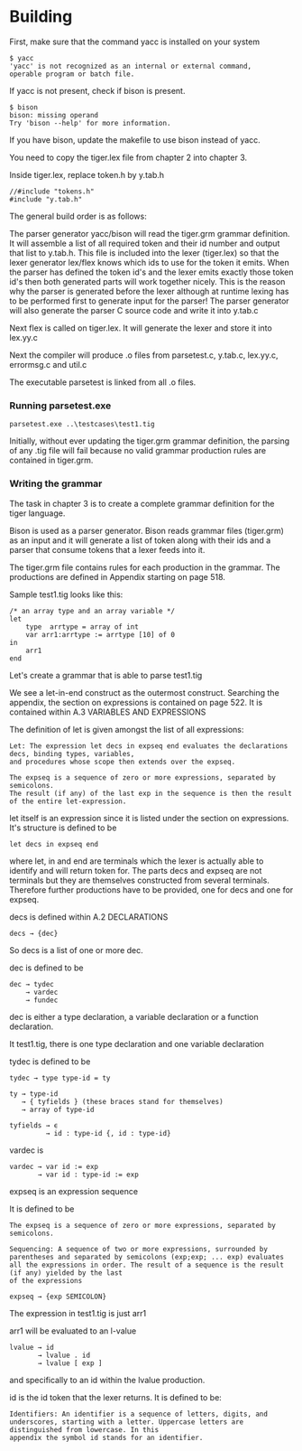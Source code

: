 # Building

First, make sure that the command yacc is installed on your system

```
$ yacc
'yacc' is not recognized as an internal or external command,
operable program or batch file.
```

If yacc is not present, check if bison is present.

```
$ bison
bison: missing operand
Try 'bison --help' for more information.
```

If you have bison, update the makefile to use bison instead of yacc.

You need to copy the tiger.lex file from chapter 2 into chapter 3.

Inside tiger.lex, replace token.h by y.tab.h

```
//#include "tokens.h"
#include "y.tab.h"
```

The general build order is as follows:

The parser generator yacc/bison will read the tiger.grm grammar definition.
It will assemble a list of all required token and their id number and output that list to y.tab.h.
This file is included into the lexer (tiger.lex) so that the lexer generator lex/flex knows which
ids to use for the token it emits. When the parser has defined the token id's and the lexer emits
exactly those token id's then both generated parts will work together nicely. This is the reason why
the parser is generated before the lexer although at runtime lexing has to be performed first to 
generate input for the parser!
The parser generator will also generate the parser C source code and write it into y.tab.c

Next flex is called on tiger.lex.
It will generate the lexer and store it into lex.yy.c

Next the compiler will produce .o files from parsetest.c, y.tab.c, lex.yy.c, errormsg.c and util.c

The executable parsetest is linked from all .o files.

### Running parsetest.exe

```
parsetest.exe ..\testcases\test1.tig
```

Initially, without ever updating the tiger.grm grammar definition, the parsing of any .tig file
will fail because no valid grammar production rules are contained in tiger.grm.

### Writing the grammar

The task in chapter 3 is to create a complete grammar definition for the tiger language.

Bison is used as a parser generator. Bison reads grammar files (tiger.grm) as an input and it
will generate a list of token along with their ids and a parser that consume tokens that a lexer
feeds into it.

The tiger.grm file contains rules for each production in the grammar.
The productions are defined in Appendix starting on page 518.

Sample test1.tig looks like this:

```
/* an array type and an array variable */
let
	type  arrtype = array of int
	var arr1:arrtype := arrtype [10] of 0
in
	arr1
end
```

Let's create a grammar that is able to parse test1.tig

We see a let-in-end construct as the outermost construct.
Searching the appendix, the section on expressions is contained on page 522.
It is contained within A.3 VARIABLES AND EXPRESSIONS

The definition of let is given amongst the list of all expressions:

```
Let: The expression let decs in expseq end evaluates the declarations decs, binding types, variables, 
and procedures whose scope then extends over the expseq. 

The expseq is a sequence of zero or more expressions, separated by semicolons. 
The result (if any) of the last exp in the sequence is then the result of the entire let-expression.
```

let itself is an expression since it is listed under the section on expressions.
It's structure is defined to be 

```
let decs in expseq end
```
where let, in and end are terminals which the lexer is actually able to identify and will return token for.
The parts decs and expseq are not terminals but they are themselves constructed from several terminals.
Therefore further productions have to be provided, one for decs and one for expseq.

decs is defined within A.2 DECLARATIONS

```
decs → {dec}
```

So decs is a list of one or more dec.

dec is defined to be

```
dec → tydec
    → vardec
    → fundec
```

dec is either a type declaration, a variable declaration or a function declaration.

It test1.tig, there is one type declaration and one variable declaration

tydec is defined to be 

```
tydec → type type-id = ty

ty → type-id
   → { tyfields } (these braces stand for themselves)
   → array of type-id

tyfields → ϵ
         → id : type-id {, id : type-id}
```

vardec is

```
vardec → var id := exp
       → var id : type-id := exp
```

expseq is an expression sequence

It is defined to be

```
The expseq is a sequence of zero or more expressions, separated by semicolons.

Sequencing: A sequence of two or more expressions, surrounded by parentheses and separated by semicolons (exp;exp; ... exp) evaluates all the expressions in order. The result of a sequence is the result (if any) yielded by the last
of the expressions

expseq → {exp SEMICOLON}
```

The expression in test1.tig is just arr1

arr1 will be evaluated to an l-value

```
lvalue → id
       → lvalue . id
       → lvalue [ exp ]
```

and specifically to an id within the lvalue production.

id is the id token that the lexer returns. It is defined to be:

```
Identifiers: An identifier is a sequence of letters, digits, and underscores, starting with a letter. Uppercase letters are distinguished from lowercase. In this
appendix the symbol id stands for an identifier.
```